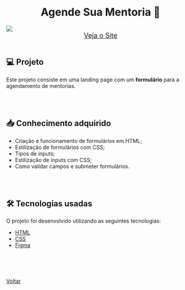 <h1 align="center">Agende Sua Mentoria 📆</h1>

<img src="./demonstracao.gif">

<div align="center">
    <a style="font-size: 18px" href="https://andregrasel.github.io/Explorer/nivel03/stage03/desafios/criando_formularios_01" target="_blank"> Veja o Site</a>
</div>

<br>

<h2> 💻 Projeto </h2>

Este projeto consiste em uma landing page com um **formulário** para a agendamento de mentorias.

<br>
<br>

<h2> 📥 Conhecimento adquirido </h2>

- Criação e funcionamento de formulários em HTML;
- Estilização de formulários com CSS;
- Tipos de inputs;
- Estilização de inputs com CSS;
- Como validar campos e submeter formulários.

<br>
<br>

<h2> 🛠 Tecnologias usadas </h2>

O projeto foi desenvolvido utilizando as seguintes tecnologias:

- [HTML](https://www.w3schools.com/html/)
- [CSS](https://www.w3schools.com/css/default.asp)
- [Figma](https://www.figma.com/design/)

<br>
<br>


<br>

<a href="../../README.md">Voltar</a>
